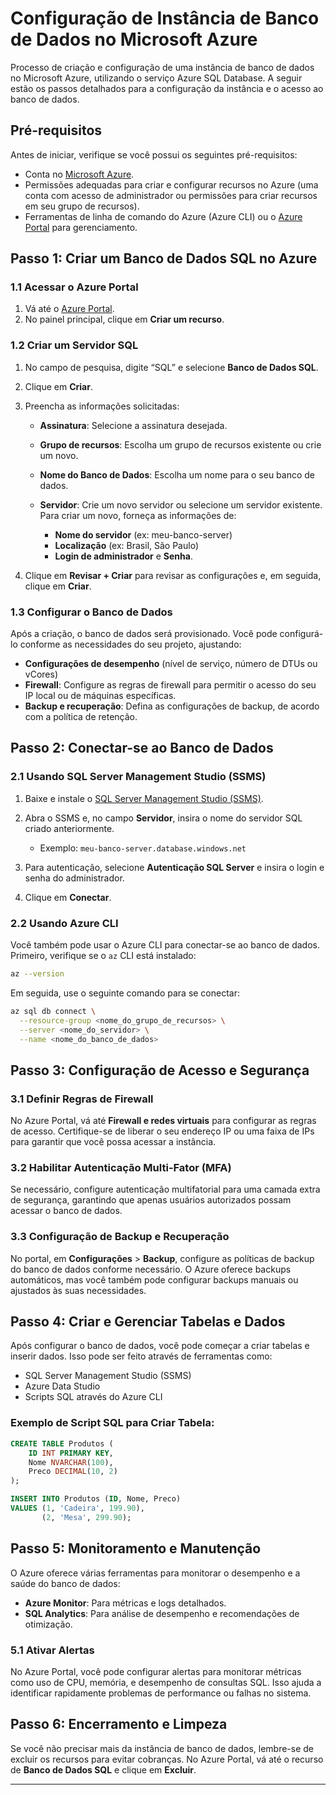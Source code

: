 # Configuração de Instância de Banco de Dados no Microsoft Azure

Processo de criação e configuração de uma instância de banco de dados no Microsoft Azure, utilizando o serviço Azure SQL Database. A seguir estão os passos detalhados para a configuração da instância e o acesso ao banco de dados.

## Pré-requisitos

Antes de iniciar, verifique se você possui os seguintes pré-requisitos:

* Conta no [Microsoft Azure](https://azure.microsoft.com).
* Permissões adequadas para criar e configurar recursos no Azure (uma conta com acesso de administrador ou permissões para criar recursos em seu grupo de recursos).
* Ferramentas de linha de comando do Azure (Azure CLI) ou o [Azure Portal](https://portal.azure.com) para gerenciamento.

## Passo 1: Criar um Banco de Dados SQL no Azure

### 1.1 Acessar o Azure Portal

1. Vá até o [Azure Portal](https://portal.azure.com).
2. No painel principal, clique em **Criar um recurso**.

### 1.2 Criar um Servidor SQL

1. No campo de pesquisa, digite “SQL” e selecione **Banco de Dados SQL**.
2. Clique em **Criar**.
3. Preencha as informações solicitadas:

   * **Assinatura**: Selecione a assinatura desejada.
   * **Grupo de recursos**: Escolha um grupo de recursos existente ou crie um novo.
   * **Nome do Banco de Dados**: Escolha um nome para o seu banco de dados.
   * **Servidor**: Crie um novo servidor ou selecione um servidor existente. Para criar um novo, forneça as informações de:

     * **Nome do servidor** (ex: meu-banco-server)
     * **Localização** (ex: Brasil, São Paulo)
     * **Login de administrador** e **Senha**.
4. Clique em **Revisar + Criar** para revisar as configurações e, em seguida, clique em **Criar**.

### 1.3 Configurar o Banco de Dados

Após a criação, o banco de dados será provisionado. Você pode configurá-lo conforme as necessidades do seu projeto, ajustando:

* **Configurações de desempenho** (nível de serviço, número de DTUs ou vCores)
* **Firewall**: Configure as regras de firewall para permitir o acesso do seu IP local ou de máquinas específicas.
* **Backup e recuperação**: Defina as configurações de backup, de acordo com a política de retenção.

## Passo 2: Conectar-se ao Banco de Dados

### 2.1 Usando SQL Server Management Studio (SSMS)

1. Baixe e instale o [SQL Server Management Studio (SSMS)](https://docs.microsoft.com/pt-br/sql/ssms/download-sql-server-management-studio-ssms).
2. Abra o SSMS e, no campo **Servidor**, insira o nome do servidor SQL criado anteriormente.

   * Exemplo: `meu-banco-server.database.windows.net`
3. Para autenticação, selecione **Autenticação SQL Server** e insira o login e senha do administrador.
4. Clique em **Conectar**.

### 2.2 Usando Azure CLI

Você também pode usar o Azure CLI para conectar-se ao banco de dados. Primeiro, verifique se o `az` CLI está instalado:

```bash
az --version
```

Em seguida, use o seguinte comando para se conectar:

```bash
az sql db connect \
  --resource-group <nome_do_grupo_de_recursos> \
  --server <nome_do_servidor> \
  --name <nome_do_banco_de_dados>
```

## Passo 3: Configuração de Acesso e Segurança

### 3.1 Definir Regras de Firewall

No Azure Portal, vá até **Firewall e redes virtuais** para configurar as regras de acesso. Certifique-se de liberar o seu endereço IP ou uma faixa de IPs para garantir que você possa acessar a instância.

### 3.2 Habilitar Autenticação Multi-Fator (MFA)

Se necessário, configure autenticação multifatorial para uma camada extra de segurança, garantindo que apenas usuários autorizados possam acessar o banco de dados.

### 3.3 Configuração de Backup e Recuperação

No portal, em **Configurações** > **Backup**, configure as políticas de backup do banco de dados conforme necessário. O Azure oferece backups automáticos, mas você também pode configurar backups manuais ou ajustados às suas necessidades.

## Passo 4: Criar e Gerenciar Tabelas e Dados

Após configurar o banco de dados, você pode começar a criar tabelas e inserir dados. Isso pode ser feito através de ferramentas como:

* SQL Server Management Studio (SSMS)
* Azure Data Studio
* Scripts SQL através do Azure CLI

### Exemplo de Script SQL para Criar Tabela:

```sql
CREATE TABLE Produtos (
    ID INT PRIMARY KEY,
    Nome NVARCHAR(100),
    Preco DECIMAL(10, 2)
);

INSERT INTO Produtos (ID, Nome, Preco)
VALUES (1, 'Cadeira', 199.90),
       (2, 'Mesa', 299.90);
```

## Passo 5: Monitoramento e Manutenção

O Azure oferece várias ferramentas para monitorar o desempenho e a saúde do banco de dados:

* **Azure Monitor**: Para métricas e logs detalhados.
* **SQL Analytics**: Para análise de desempenho e recomendações de otimização.

### 5.1 Ativar Alertas

No Azure Portal, você pode configurar alertas para monitorar métricas como uso de CPU, memória, e desempenho de consultas SQL. Isso ajuda a identificar rapidamente problemas de performance ou falhas no sistema.

## Passo 6: Encerramento e Limpeza

Se você não precisar mais da instância de banco de dados, lembre-se de excluir os recursos para evitar cobranças. No Azure Portal, vá até o recurso de **Banco de Dados SQL** e clique em **Excluir**.

---


